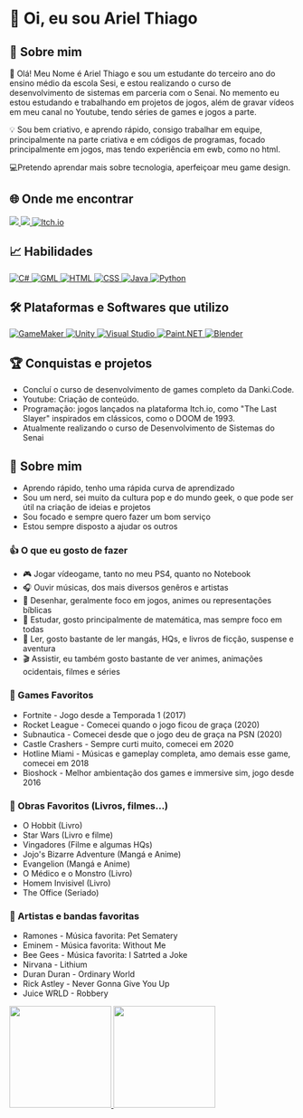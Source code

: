 
# 🖖 Oi, eu sou Ariel Thiago

## 🌟 Sobre mim

📱 Olá! Meu Nome é Ariel Thiago e sou um estudante do terceiro ano  do ensino médio da escola Sesi, e estou realizando o curso de desenvolvimento de sistemas em parceria com o Senai. No memento eu estou estudando e trabalhando em projetos de jogos, além de gravar vídeos em meu canal no Youtube, tendo séries de games e jogos a parte.

💡 Sou bem criativo, e aprendo rápido, consigo trabalhar em equipe, principalmente na parte criativa e em códigos de programas, focado principalmente em jogos, mas tendo experiência em ewb, como no html.

💻Pretendo aprendar mais sobre tecnologia, aperfeiçoar meu game design.

## 🌐 Onde me encontrar

<div>
<a href="https://www.youtube.com/@neon_charger80" target="_blank"> <img loading="lazy" src="https://img.shields.io/badge/YouTube-FF0000?style=for-the-badge&logo=youtube&logoColor=white">
  </a> 

<a href="mailto:arielneonretro@gmail.com">
  <img loading="lazy" src="https://img.shields.io/badge/Gmail-D14836?style=for-the-badge&logo=gmail&logoColor=white" target="_blank">
</a>

<a href="https://neowizardgang.itch.io" target="_blank">
  <img loading="lazy" src="https://img.shields.io/badge/Itch.io-333333?style=for-the-badge&logo=itch.io&logoColor=white" alt="Itch.io">
</a>
</div>

##  📈 Habilidades

<a href="https://docs.microsoft.com/en-us/dotnet/csharp/" target="_blank">
  <img loading="lazy" src="https://img.shields.io/badge/C%23-239120?style=for-the-badge&logo=c-sharp&logoColor=white" alt="C#">
</a>

<a href="https://www.yoyogames.com/gml" target="_blank">
  <img loading="lazy" src="https://img.shields.io/badge/GML-000000?style=for-the-badge&logo=game-maker&logoColor=white" alt="GML">
</a>

<a href="https://developer.mozilla.org/en-US/docs/Web/HTML" target="_blank">
  <img loading="lazy" src="https://img.shields.io/badge/HTML-E34F26?style=for-the-badge&logo=html5&logoColor=white" alt="HTML">
</a>

<a href="https://developer.mozilla.org/en-US/docs/Web/CSS" target="_blank">
  <img loading="lazy" src="https://img.shields.io/badge/CSS-1572B6?style=for-the-badge&logo=css3&logoColor=white" alt="CSS">
</a>

<a href="https://www.java.com" target="_blank">
  <img loading="lazy" src="https://img.shields.io/badge/Java-007396?style=for-the-badge&logo=java&logoColor=white" alt="Java">
</a>

<a href="https://www.python.org" target="_blank">
  <img loading="lazy" src="https://img.shields.io/badge/Python-3776AB?style=for-the-badge&logo=python&logoColor=white" alt="Python">
</a>

## 🛠️ Plataformas e Softwares que utilizo

<a href="https://www.yoyogames.com/en/gamemaker" target="_blank">
  <img loading="lazy" src="https://img.shields.io/badge/GameMaker-00B5E2?style=for-the-badge&logo=gamemaker&logoColor=white" alt="GameMaker">
</a>

<a href="https://unity.com" target="_blank">
  <img loading="lazy" src="https://img.shields.io/badge/Unity-000000?style=for-the-badge&logo=unity&logoColor=white" alt="Unity">
</a>

<a href="https://visualstudio.microsoft.com" target="_blank">
  <img loading="lazy" src="https://img.shields.io/badge/Visual_Studio-5C2D91?style=for-the-badge&logo=visualstudio&logoColor=white" alt="Visual Studio">
</a>

<a href="https://www.getpaint.net" target="_blank">
  <img loading="lazy" src="https://img.shields.io/badge/Paint.NET-2B4F1E?style=for-the-badge&logo=paintdotnet&logoColor=white" alt="Paint.NET">
</a>

<a href="https://www.blender.org" target="_blank">
  <img loading="lazy" src="https://img.shields.io/badge/Blender-F5792A?style=for-the-badge&logo=blender&logoColor=white" alt="Blender">
</a>


## 🏆 Conquistas e projetos

* Concluí o curso de desenvolvimento de games completo da Danki.Code.
* Youtube: Criação de conteúdo.
* Programação: jogos lançados na plataforma Itch.io, como "The Last Slayer" inspirados em clássicos, como o DOOM de 1993.
* Atualmente realizando o curso de Desenvolvimento de Sistemas do Senai

## 🎲 Sobre mim

* Aprendo rápido, tenho uma rápida curva de aprendizado
* Sou um nerd, sei muito da cultura pop e do mundo geek, o que pode ser útil na criação de ideias e projetos
* Sou focado e sempre quero fazer um bom serviço
* Estou sempre disposto a ajudar os outros

### 👍 O que eu gosto de fazer

* 🎮 Jogar vídeogame, tanto no meu PS4, quanto no Notebook
* 🎧 Ouvir músicas, dos mais diversos genêros e artistas
* 🎨 Desenhar, geralmente foco em jogos, animes ou representações bíblicas
* 📄 Estudar, gosto principalmente de matemática, mas sempre foco em todas
* 📜 Ler, gosto bastante de ler mangás, HQs, e livros de ficção, suspense e aventura
* 🎬 Assistir, eu também gosto bastante de ver animes, animações ocidentais, filmes e séries

### 👾 Games Favoritos

* Fortnite - Jogo desde a Temporada 1 (2017)
* Rocket League - Comecei quando o jogo ficou de graça (2020)
* Subnautica - Comecei desde que o jogo deu de graça na PSN (2020)
* Castle Crashers - Sempre curti muito, comecei em 2020
* Hotline Miami - Músicas e gameplay completa, amo demais esse game, comecei em 2018
* Bioshock - Melhor ambientação dos games e immersive sim, jogo desde 2016

### 📖 Obras Favoritos (Livros, filmes...)

* O Hobbit (Livro)
* Star Wars (Livro e filme)
* Vingadores (Filme e algumas HQs)
* Jojo's Bizarre Adventure (Mangá e Anime)
* Evangelion (Mangá e Anime)
* O Médico e o Monstro (Livro)
* Homem Invisivel (Livro)
* The Office (Seriado)

### 🎸 Artistas e bandas favoritas

* Ramones - Música favorita: Pet Sematery
* Eminem - Música favorita: Without Me
* Bee Gees - Música favorita: I Satrted a Joke
* Nirvana - Lithium
* Duran Duran - Ordinary World
* Rick Astley - Never Gonna Give You Up
* Juice WRLD - Robbery

<a href="https://github.com/ArielThiago">
<img loading="lazy" height="180em" src="https://github-readme-stats.vercel.app/api/top-langs/?username=arielthiago&layout=compact&langs_count=7&theme=dracula"/>
<img loading="lazy" height="180em" src="https://github-readme-stats.vercel.app/api?username=arielthiago&show_icons=true&theme=dracula&include_all_commits=true&count_private=true"/>
